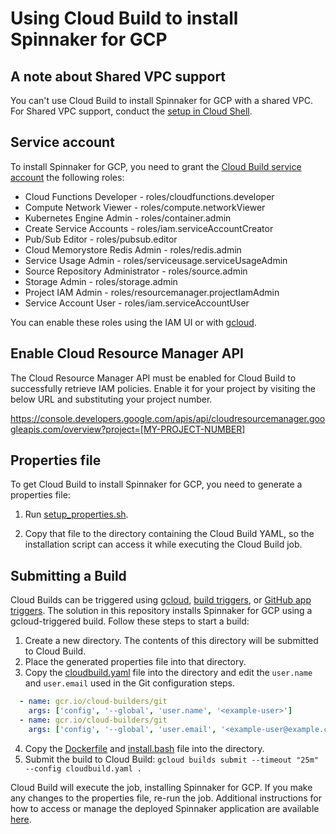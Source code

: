 # Using Cloud Build to install Spinnaker for GCP

## A note about Shared VPC support

You can't use Cloud Build to install Spinnaker for GCP with a shared VPC. For Shared VPC support, conduct the [setup in Cloud Shell](https://cloud.google.com/docs/ci-cd/spinnaker/spinnaker-for-gcp).

## Service account

To install Spinnaker for GCP, you need to grant the [Cloud Build service account](https://console.cloud.google.com/cloud-build/settings) the following roles:

- Cloud Functions Developer - roles/cloudfunctions.developer
- Compute Network Viewer - roles/compute.networkViewer
- Kubernetes Engine Admin - roles/container.admin 
- Create Service Accounts - roles/iam.serviceAccountCreator
- Pub/Sub Editor - roles/pubsub.editor
- Cloud Memorystore Redis Admin - roles/redis.admin
- Service Usage Admin - roles/serviceusage.serviceUsageAdmin
- Source Repository Administrator - roles/source.admin
- Storage Admin - roles/storage.admin
- Project IAM Admin - roles/resourcemanager.projectIamAdmin
- Service Account User - roles/iam.serviceAccountUser

You can enable these roles using the IAM UI or with [gcloud](https://cloud.google.com/sdk/gcloud/reference/projects/add-iam-policy-binding).

## Enable Cloud Resource Manager API

The Cloud Resource Manager API must be enabled for Cloud Build to successfully retrieve IAM policies. Enable it for your project by visiting the below URL and substituting your project number.

https://console.developers.google.com/apis/api/cloudresourcemanager.googleapis.com/overview?project=[MY-PROJECT-NUMBER]

## Properties file

To get Cloud Build to install Spinnaker for GCP, you need to generate a properties file:

 1. Run [setup_properties.sh](../scripts/install/setup_properties.sh).
 
 1. Copy that file to the directory containing the Cloud Build YAML, so the installation script can access it while executing the Cloud Build job.

## Submitting a Build

Cloud Builds can be triggered using [gcloud](https://cloud.google.com/cloud-build/docs/running-builds/start-build-manually), [build triggers](https://cloud.google.com/cloud-build/docs/running-builds/automate-builds), or [GitHub app triggers](https://cloud.google.com/cloud-build/docs/create-github-app-triggers). The solution in this repository installs Spinnaker for GCP using a gcloud-triggered build. Follow these steps to start a build:

1. Create a new directory. The contents of this directory will be submitted to Cloud Build.
2. Place the generated properties file into that directory.
3. Copy the [cloudbuild.yaml](cloudbuild.yaml) file into the directory and edit the `user.name` and `user.email` used in the Git configuration steps.

```yaml
  - name: gcr.io/cloud-builders/git
    args: ['config', '--global', 'user.name', '<example-user>']
  - name: gcr.io/cloud-builders/git
    args: ['config', '--global', 'user.email', '<example-user@example.com>']
```

4. Copy the [Dockerfile](Dockerfile) and [install.bash](install.bash) file into the directory.
5. Submit the build to Cloud Build: `gcloud builds submit --timeout "25m"  --config cloudbuild.yaml .`

Cloud Build will execute the job, installing Spinnaker for GCP. If you make any changes to the properties file, re-run the job. Additional instructions for how to access or manage the deployed Spinnaker application are available [here](https://cloud.google.com/docs/ci-cd/spinnaker/spinnaker-for-gcp#access_spinnaker).
